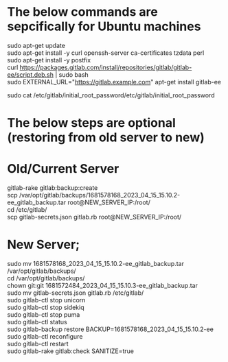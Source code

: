 # The below commands are sepcifically for Ubuntu machines
sudo apt-get update <br>
sudo apt-get install -y curl openssh-server ca-certificates tzdata perl <br>
 sudo apt-get install -y postfix <br>
curl https://packages.gitlab.com/install/repositories/gitlab/gitlab-ee/script.deb.sh | sudo bash <br>
 sudo EXTERNAL_URL="https://gitlab.example.com" apt-get install gitlab-ee <br>

sudo cat /etc/gitlab/initial_root_password/etc/gitlab/initial_root_password <br>

# The below steps are optional (restoring from old server to new)
# Old/Current Server
gitlab-rake gitlab:backup:create <br>
scp /var/opt/gitlab/backups/1681578168_2023_04_15_15.10.2-ee_gitlab_backup.tar root@NEW_SERVER_IP:/root/ <br>
cd /etc/gitlab/ <br>
scp gitlab-secrets.json gitlab.rb root@NEW_SERVER_IP:/root/ <br>

# New Server; 
sudo mv 1681578168_2023_04_15_15.10.2-ee_gitlab_backup.tar /var/opt/gitlab/backups/ <br>
cd  /var/opt/gitlab/backups/ <br> 
chown git:git 1681572484_2023_04_15_15.10.3-ee_gitlab_backup.tar <br>
sudo mv gitlab-secrets.json gitlab.rb /etc/gitlab/ <br>
sudo gitlab-ctl stop unicorn <br>
sudo gitlab-ctl stop sidekiq <br>
sudo gitlab-ctl stop puma <br>
sudo gitlab-ctl status <br>
sudo gitlab-backup restore BACKUP=1681578168_2023_04_15_15.10.2-ee <br>
sudo gitlab-ctl reconfigure <br>
sudo gitlab-ctl restart <br>
sudo gitlab-rake gitlab:check SANITIZE=true <br>

